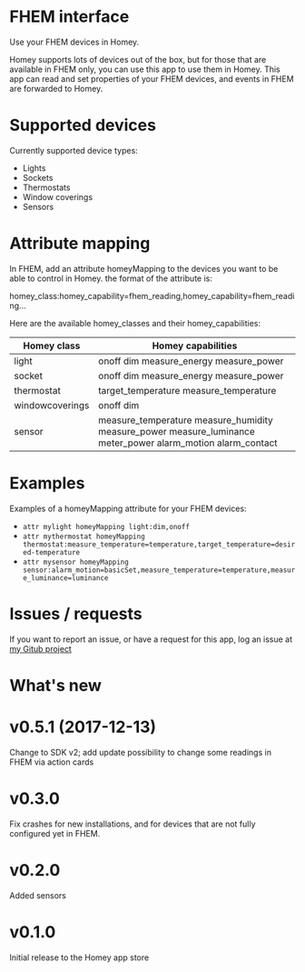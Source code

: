 # FHEM interface

Use your FHEM devices in Homey.

Homey supports lots of devices out of the box, but for those that are available in FHEM only, you can use this app to use them in Homey.
This app can read and set properties of your FHEM devices, and events in FHEM are forwarded to Homey.

# Supported devices
Currently supported device types:
* Lights
* Sockets
* Thermostats
* Window coverings
* Sensors

# Attribute mapping
In FHEM, add an attribute homeyMapping to the devices you want to be able to control in Homey. the format of the attribute is:

homey_class:homey_capability=fhem_reading,homey_capability=fhem_reading...

Here are the available homey_classes and their homey_capabilities:

Homey class | Homey capabilities
----------- | ------------------
light | onoff dim measure_energy measure_power
socket | onoff dim measure_energy measure_power
thermostat | target_temperature measure_temperature
windowcoverings | onoff dim
sensor | measure_temperature measure_humidity measure_power measure_luminance meter_power alarm_motion alarm_contact

# Examples
Examples of a homeyMapping attribute for your FHEM devices:
* `attr mylight homeyMapping light:dim,onoff`
* `attr mythermostat homeyMapping thermostat:measure_temperature=temperature,target_temperature=desired-temperature`
* `attr mysensor homeyMapping sensor:alarm_motion=basicSet,measure_temperature=temperature,measure_luminance=luminance`

# Issues / requests
If you want to report an issue, or have a request for this app, log an issue at [my Gitub project](https://github.com/vogon1/homey-fhem)


# What's new

# v0.5.1 (2017-12-13)
Change to SDK v2; add update possibility to change some readings in FHEM via action cards

# v0.3.0
Fix crashes for new installations, and for devices that are not fully configured yet in FHEM.

# v0.2.0 
Added sensors

# v0.1.0 
Initial release to the Homey app store
